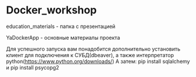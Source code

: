 # Docker_workshop
education_materials - папка с презентацией

YaDockerApp - основные материалы проекта

Для успешного запуска вам понадобится дополнительно установить клиент для подключения к СУБД(dbeaver), а также 
интерпретатор python(https://www.python.org/downloads/)
А затем: pip install sqlalchemy и pip install psycopg2
